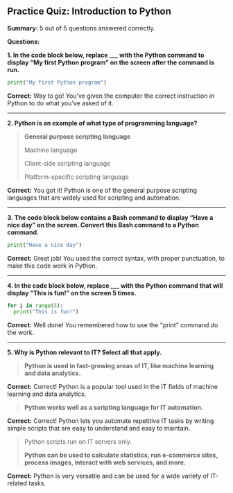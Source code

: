 ## Practice Quiz: Introduction to Python

**Summary:** 5 out of 5 questions answered correctly.

**Questions:**

**1. In the code block below, replace ___ with the Python command to display “My first Python program” on the screen after the command is run.**

```python
print("My first Python program")
```
**Correct:** Way to go! You've given the computer the correct instruction in Python to do what you’ve asked of it.

---

**2. Python is an example of what type of programming language?**

> **General purpose scripting language**
> 
> Machine language
> 
> Client-side scripting language
> 
> Platform-specific scripting language

**Correct:** You got it! Python is one of the general purpose scripting languages that are widely used for scripting and automation.

---


**3. The code block below contains a Bash command to display “Have a nice day” on the screen. Convert this Bash command to a Python command.**

```python
print("Have a nice day")
```

**Correct:** Great job! You used the correct syntax, with proper punctuation, to make this code work in Python.

---


**4. In the code block below, replace ___ with the Python command that will display “This is fun!” on the screen 5 times.**

```python
for i in range(5):
  print("This is fun!")
```

**Correct:** Well done! You remembered how to use the "print" command do the work.

---


**5. Why is Python relevant to IT? Select all that apply.**

> **Python is used in fast-growing areas of IT, like machine learning and data analytics.**
>
**Correct:** Correct! Python is a popular tool used in the IT fields of machine learning and data analytics.
> 
> **Python works well as a scripting language for IT automation.**
> 
**Correct:** Correct! Python lets you automate repetitive IT tasks by writing simple scripts that are easy to understand and easy to maintain.
> 
> Python scripts run on IT servers only.
> 
> **Python can be used to calculate statistics, run e-commerce sites, process images, interact with web services, and more.**
> 
**Correct:** Python is very versatile and can be used for a wide variety of IT-related tasks.
